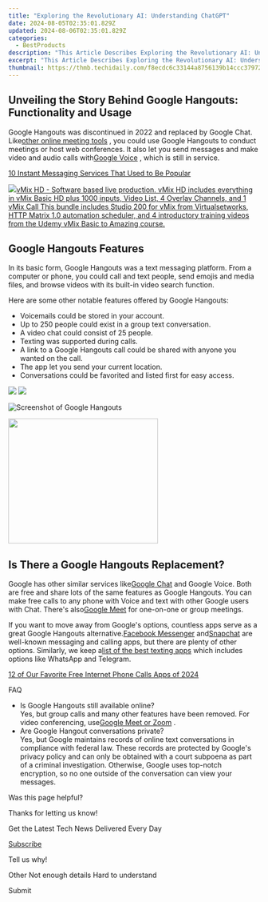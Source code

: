 ```yaml
---
title: "Exploring the Revolutionary AI: Understanding ChatGPT"
date: 2024-08-05T02:35:01.829Z
updated: 2024-08-06T02:35:01.829Z
categories:
  - BestProducts
description: "This Article Describes Exploring the Revolutionary AI: Understanding ChatGPT"
excerpt: "This Article Describes Exploring the Revolutionary AI: Understanding ChatGPT"
thumbnail: https://thmb.techidaily.com/f8ecdc6c33144a8756139b14ccc37972ba5fac5122e75e4781350dfcc5ba234f.jpg
---
```


## Unveiling the Story Behind Google Hangouts: Functionality and Usage
 Google Hangouts was discontinued in 2022 and replaced by Google Chat. Like[other online meeting tools](https://www.lifewire.com/best-online-meeting-tools-2377233) , you could use Google Hangouts to conduct meetings or host web conferences. It also let you send messages and make video and audio calls with[Google Voice](https://www.lifewire.com/what-is-google-voice-1616888) , which is still in service.

[10 Instant Messaging Services That Used to Be Popular](https://www.lifewire.com/once-popular-old-instant-messaging-services-3486135)

<!-- affiliate ads begin -->
<a href="https://secure.2checkout.com/order/checkout.php?PRODS=4718730&QTY=1&AFFILIATE=108875&CART=1"> <img src="https://secure.avangate.com/images/merchant/ce9a6fb2becc2d235e62b125e9260102/products/copy_vMixCallScreenshot1-large.jpg" border="0">vMix HD - Software based live production. vMix HD includes everything in vMix Basic HD plus 1000 inputs, Video List, 4 Overlay Channels, and 1 vMix Call 
This bundle includes Studio 200 for vMix from Virtualsetworks, HTTP Matrix 1.0 automation scheduler, and 4 introductory training videos from the Udemy vMix Basic to Amazing course. </a>
<!-- affiliate ads end -->
## Google Hangouts Features

 In its basic form, Google Hangouts was a text messaging platform. From a computer or phone, you could call and text people, send emojis and media files, and browse videos with its built-in video search function.

 Here are some other notable features offered by Google Hangouts:

* Voicemails could be stored in your account.
* Up to 250 people could exist in a group text conversation.
* A video chat could consist of 25 people.
* Texting was supported during calls.
* A link to a Google Hangouts call could be shared with anyone you wanted on the call.
* The app let you send your current location.
* Conversations could be favorited and listed first for easy access.

<!-- affiliate ads begin -->
<a href="https://shop.manycam.com/order/checkout.php?PRODS=17727588&QTY=1&AFFILIATE=108875&CART=1"><img src="https://secure.avangate.com/images/merchant/8230bea7d54bcdf99cdfe85cb07313d5/mcaffbanner600x500.png" border="0"></a>
<a href="https://shop.manycam.com/order/checkout.php?PRODS=17727588&QTY=1&AFFILIATE=108875&CART=1"><img src="https://secure.avangate.com/images/merchant/8230bea7d54bcdf99cdfe85cb07313d5/Affiliates_300x250px_valentinesday.png" border="0"></a>
<!-- affiliate ads end -->
![Screenshot of Google Hangouts](https://www.lifewire.com/thmb/cJIiqK-nrvvPS18iwZ9_hDmK_aU=/1500x0/filters:no_upscale():max_bytes(150000):strip_icc():format(webp)/google-hangouts-5b40d83f46e0fb003743e320.PNG)

<!-- affiliate ads begin -->
<a href="https://printrendy.pxf.io/c/5597632/1453721/17020" target="_top" id="1453721"><img src="//a.impactradius-go.com/display-ad/17020-1453721" border="0" alt="" width="300" height="250"/></a><img height="0" width="0" src="https://imp.pxf.io/i/5597632/1453721/17020" style="position:absolute;visibility:hidden;" border="0" />
<!-- affiliate ads end -->
## Is There a Google Hangouts Replacement?

 Google has other similar services like[Google Chat](https://chat.google.com/) and Google Voice. Both are free and share lots of the same features as Google Hangouts. You can make free calls to any phone with Voice and text with other Google users with Chat. There's also[Google Meet](https://meet.google.com/) for one-on-one or group meetings.

 If you want to move away from Google's options, countless apps serve as a great Google Hangouts alternative.[Facebook Messenger](https://www.lifewire.com/facebook-messenger-4103719) and[Snapchat](https://www.lifewire.com/what-is-snapchat-3485908) are well-known messaging and calling apps, but there are plenty of other options. Similarly, we keep a[list of the best texting apps](https://www.lifewire.com/best-mobile-messaging-apps-2654839) which includes options like WhatsApp and Telegram.

[12 of Our Favorite Free Internet Phone Calls Apps of 2024](https://www.lifewire.com/free-internet-phone-calls-1356646)

 FAQ

* Is Google Hangouts still available online?  
 Yes, but group calls and many other features have been removed. For video conferencing, use[Google Meet or Zoom](https://www.lifewire.com/see-what-sets-these-video-conferencing-apps-apart-5077639) .
* Are Google Hangout conversations private?  
 Yes, but Google maintains records of online text conversations in compliance with federal law. These records are protected by Google's privacy policy and can only be obtained with a court subpoena as part of a criminal investigation. Otherwise, Google uses top-notch encryption, so no one outside of the conversation can view your messages.

Was this page helpful?

Thanks for letting us know!

 Get the Latest Tech News Delivered Every Day

[Subscribe](https://www.lifewire.com/#)

Tell us why!

 Other  Not enough details  Hard to understand

 Submit

<ins class="adsbygoogle"
     style="display:block"
     data-ad-format="autorelaxed"
     data-ad-client="ca-pub-7571918770474297"
     data-ad-slot="1223367746"></ins>



<ins class="adsbygoogle"
     style="display:block"
     data-ad-client="ca-pub-7571918770474297"
     data-ad-slot="8358498916"
     data-ad-format="auto"
     data-full-width-responsive="true"></ins>
